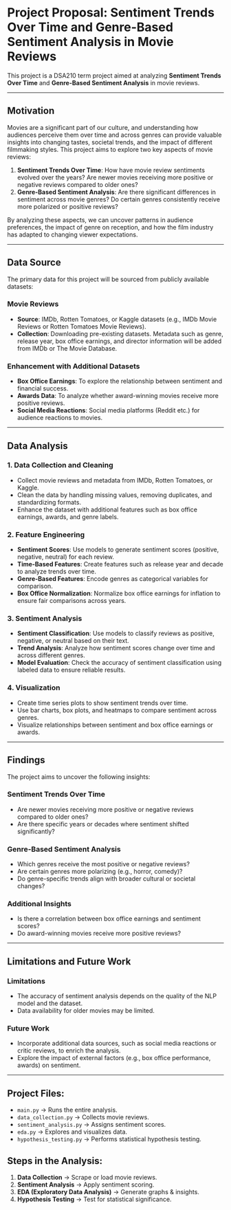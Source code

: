 # Project Proposal: Sentiment Trends Over Time and Genre-Based Sentiment Analysis in Movie Reviews

This project is a DSA210 term project aimed at analyzing **Sentiment Trends Over Time** and **Genre-Based Sentiment Analysis** in movie reviews.

---

## Motivation
Movies are a significant part of our culture, and understanding how audiences perceive them over time and across genres can provide valuable insights into changing tastes, societal trends, and the impact of different filmmaking styles. This project aims to explore two key aspects of movie reviews:

1. **Sentiment Trends Over Time**: How have movie review sentiments evolved over the years? Are newer movies receiving more positive or negative reviews compared to older ones?
2. **Genre-Based Sentiment Analysis**: Are there significant differences in sentiment across movie genres? Do certain genres consistently receive more polarized or positive reviews?

By analyzing these aspects, we can uncover patterns in audience preferences, the impact of genre on reception, and how the film industry has adapted to changing viewer expectations.

---

## Data Source
The primary data for this project will be sourced from publicly available datasets:

### Movie Reviews
- **Source**: IMDb, Rotten Tomatoes, or Kaggle datasets (e.g., IMDb Movie Reviews or Rotten Tomatoes Movie Reviews).
- **Collection**: Downloading pre-existing datasets. Metadata such as genre, release year, box office earnings, and director information will be added from IMDb or The Movie Database.

### Enhancement with Additional Datasets
- **Box Office Earnings**: To explore the relationship between sentiment and financial success.
- **Awards Data**: To analyze whether award-winning movies receive more positive reviews.
- **Social Media Reactions**: Social media platforms (Reddit etc.) for audience reactions to movies.

---

## Data Analysis

### 1. Data Collection and Cleaning
- Collect movie reviews and metadata from IMDb, Rotten Tomatoes, or Kaggle.
- Clean the data by handling missing values, removing duplicates, and standardizing formats.
- Enhance the dataset with additional features such as box office earnings, awards, and genre labels.

### 2. Feature Engineering
- **Sentiment Scores**: Use models to generate sentiment scores (positive, negative, neutral) for each review.
- **Time-Based Features**: Create features such as release year and decade to analyze trends over time.
- **Genre-Based Features**: Encode genres as categorical variables for comparison.
- **Box Office Normalization**: Normalize box office earnings for inflation to ensure fair comparisons across years.

### 3. Sentiment Analysis
- **Sentiment Classification**: Use models to classify reviews as positive, negative, or neutral based on their text.
- **Trend Analysis**: Analyze how sentiment scores change over time and across different genres.
- **Model Evaluation**: Check the accuracy of sentiment classification using labeled data to ensure reliable results.

### 4. Visualization
- Create time series plots to show sentiment trends over time.
- Use bar charts, box plots, and heatmaps to compare sentiment across genres.
- Visualize relationships between sentiment and box office earnings or awards.

---

## Findings
The project aims to uncover the following insights:

### Sentiment Trends Over Time
- Are newer movies receiving more positive or negative reviews compared to older ones?
- Are there specific years or decades where sentiment shifted significantly?

### Genre-Based Sentiment Analysis
- Which genres receive the most positive or negative reviews?
- Are certain genres more polarizing (e.g., horror, comedy)?
- Do genre-specific trends align with broader cultural or societal changes?

### Additional Insights
- Is there a correlation between box office earnings and sentiment scores?
- Do award-winning movies receive more positive reviews?

---

## Limitations and Future Work

### Limitations
- The accuracy of sentiment analysis depends on the quality of the NLP model and the dataset.
- Data availability for older movies may be limited.

### Future Work
- Incorporate additional data sources, such as social media reactions or critic reviews, to enrich the analysis.
- Explore the impact of external factors (e.g., box office performance, awards) on sentiment.

----
## Project Files:
- `main.py` → Runs the entire analysis.
- `data_collection.py` → Collects movie reviews.
- `sentiment_analysis.py` → Assigns sentiment scores.
- `eda.py` → Explores and visualizes data.
- `hypothesis_testing.py` → Performs statistical hypothesis testing.

## Steps in the Analysis:
1. **Data Collection** → Scrape or load movie reviews.
2. **Sentiment Analysis** → Apply sentiment scoring.
3. **EDA (Exploratory Data Analysis)** → Generate graphs & insights.
4. **Hypothesis Testing** → Test for statistical significance.
